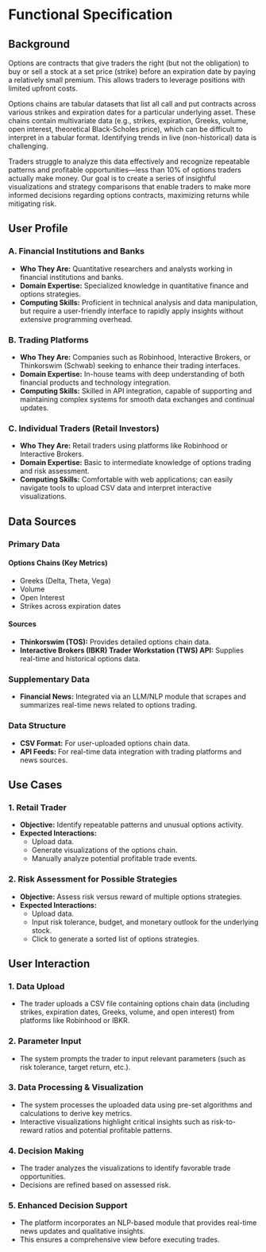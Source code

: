 # Functional Specification

## Background
Options are contracts that give traders the right (but not the obligation) to buy or sell a stock at a set price (strike) before an expiration date by paying a relatively small premium. This allows traders to leverage positions with limited upfront costs. 

Options chains are tabular datasets that list all call and put contracts across various strikes and expiration dates for a particular underlying asset. These chains contain multivariate data (e.g., strikes, expiration, Greeks, volume, open interest, theoretical Black-Scholes price), which can be difficult to interpret in a tabular format. Identifying trends in live (non-historical) data is challenging. 

Traders struggle to analyze this data effectively and recognize repeatable patterns and profitable opportunities—less than 10% of options traders actually make money. Our goal is to create a series of insightful visualizations and strategy comparisons that enable traders to make more informed decisions regarding options contracts, maximizing returns while mitigating risk.

## User Profile

### A. Financial Institutions and Banks
- **Who They Are:** Quantitative researchers and analysts working in financial institutions and banks.
- **Domain Expertise:** Specialized knowledge in quantitative finance and options strategies.
- **Computing Skills:** Proficient in technical analysis and data manipulation, but require a user-friendly interface to rapidly apply insights without extensive programming overhead.

### B. Trading Platforms
- **Who They Are:** Companies such as Robinhood, Interactive Brokers, or Thinkorswim (Schwab) seeking to enhance their trading interfaces.
- **Domain Expertise:** In-house teams with deep understanding of both financial products and technology integration.
- **Computing Skills:** Skilled in API integration, capable of supporting and maintaining complex systems for smooth data exchanges and continual updates.

### C. Individual Traders (Retail Investors)
- **Who They Are:** Retail traders using platforms like Robinhood or Interactive Brokers.
- **Domain Expertise:** Basic to intermediate knowledge of options trading and risk assessment.
- **Computing Skills:** Comfortable with web applications; can easily navigate tools to upload CSV data and interpret interactive visualizations.

## Data Sources

### **Primary Data**
#### **Options Chains** (Key Metrics)
- Greeks (Delta, Theta, Vega)
- Volume
- Open Interest
- Strikes across expiration dates

#### **Sources**
- **Thinkorswim (TOS):** Provides detailed options chain data.
- **Interactive Brokers (IBKR) Trader Workstation (TWS) API:** Supplies real-time and historical options data.

### **Supplementary Data**
- **Financial News:** Integrated via an LLM/NLP module that scrapes and summarizes real-time news related to options trading.

### **Data Structure**
- **CSV Format:** For user-uploaded options chain data.
- **API Feeds:** For real-time data integration with trading platforms and news sources.

## Use Cases

### 1. Retail Trader
- **Objective:** Identify repeatable patterns and unusual options activity.
- **Expected Interactions:** 
    - Upload data.
    - Generate visualizations of the options chain.
    - Manually analyze potential profitable trade events.

### 2. **Risk Assessment for Possible Strategies**
- **Objective:** Assess risk versus reward of multiple options strategies.
- **Expected Interactions:** 
    - Upload data.
    - Input risk tolerance, budget, and monetary outlook for the underlying stock.
    - Click to generate a sorted list of options strategies.

## User Interaction

### **1. Data Upload**
- The trader uploads a CSV file containing options chain data (including strikes, expiration dates, Greeks, volume, and open interest) from platforms like Robinhood or IBKR.

### **2. Parameter Input**
- The system prompts the trader to input relevant parameters (such as risk tolerance, target return, etc.).

### **3. Data Processing & Visualization**
- The system processes the uploaded data using pre-set algorithms and calculations to derive key metrics.
- Interactive visualizations highlight critical insights such as risk-to-reward ratios and potential profitable patterns.

### **4. Decision Making**
- The trader analyzes the visualizations to identify favorable trade opportunities.
- Decisions are refined based on assessed risk.

### **5. Enhanced Decision Support**
- The platform incorporates an NLP-based module that provides real-time news updates and qualitative insights.
- This ensures a comprehensive view before executing trades.
